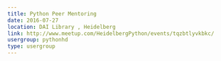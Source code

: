 ```yaml
---
title: Python Peer Mentoring
date: 2016-07-27
location: DAI Library , Heidelberg
link: http://www.meetup.com/HeidelbergPython/events/tqzbtlyvkbkc/
usergroup: pythonhd
type: usergroup
---
```

